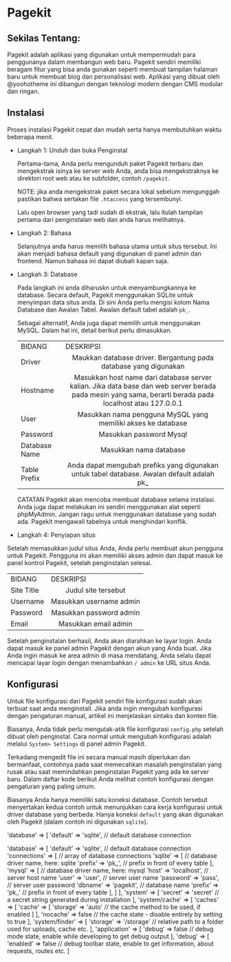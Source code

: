 # Pagekit

## Sekilas Tentang:
Pagekit adalah aplikasi yang digunakan untuk mempermudah para penggunanya dalam membangun web baru. Pagekit sendiri memiliki beragam fitur yang bisa anda gunakan seperti membuat tampilan halaman baru untuk membuat blog dan personalisasi web. Aplikasi yang dibuat oleh @yoohotheme ini dibangun dengan teknologi modern dengan CMS modular dan ringan.

## Instalasi
Proses instalasi Pagekit cepat dan mudah serta hanya membutuhkan waktu beberapa menit.

- Langkah 1: Unduh dan buka Penginstal
  
  Pertama-tama, Anda perlu mengunduh paket Pagekit terbaru dan mengekstrak isinya ke server web Anda, anda bisa mengekstraknya ke direktori root web atau ke subfolder, contoh ```/pagekit```.
  
  NOTE: jika anda mengekstrak paket secara lokal sebelum mengunggah pastikan bahwa sertakan file ```.htaccess``` yang tersembunyi.
  
  Lalu open browser yang tadi sudah di ekstrak, lalu itulah tampilan pertama dari penginstalan web dan anda harus melihatnya.

- Langkah 2: Bahasa

  Selanjutnya anda harus memilih bahasa utama untuk situs tersebut. Ini akan menjadi bahasa default yang digunakan di panel admin dan frontend. Namun bahasa ini dapat diubah kapan saja.

- Langkah 3: Database

  Pada langkah ini anda diharuskn untuk menyambungkannya ke database. Secara default, Pagekit menggunakan SQLite untuk menyimpan data situs anda.  Di sini Anda perlu mengisi kolom Nama Database dan Awalan Tabel. Awalan default tabel adalah ```pk_```.
  
  Sebagai alternatif, Anda juga dapat memilih untuk menggunakan MySQL. Dalam hal ini, detail berikut perlu dimasukkan.
  
  <table>
    <tbody>
        <tr>
            <td>BIDANG</td>
            <td>DESKRIPSI</td>
        </tr>
        <tr>
            <td>Driver</td>
            <td colspan=3 style="text-align:center">Maukkan database driver. Bergantung pada database yang digunakan</td>
        </tr>
        <tr>
            <td>Hostname</td>
            <td colspan=3 style="text-align:center">Masukkan host name dari database server kalian. Jika data base dan web server berada pada mesin yang sama, berarti berada pada localhost atau 127.0.0.1 </td>
        </tr>
        <tr>
            <td>User</td>
            <td colspan=3 style="text-align:center">Masukkan nama pengguna MySQL yang memiliki akses ke database</td>
        </tr>
        <tr>
            <td>Password</td>
            <td colspan=3 style="text-align:center">Masukkan password Mysql</td>
        </tr>
      <tr>
            <td>Database Name</td>
            <td colspan=3 style="text-align:center">Masukkan nama database</td>
        </tr>
      <tr>
            <td>Table Prefix</td>
            <td colspan=3 style="text-align:center">Anda dapat mengubah prefiks yang digunakan untuk tabel database. Awalan default adalah pk_</td>
        </tr>
      </tbody>
    </table>

  CATATAN Pagekit akan mencoba membuat database selama instalasi. Anda juga dapat melakukan ini sendiri menggunakan alat seperti phpMyAdmin. Jangan ragu untuk menggunakan database yang sudah ada. Pagekit mengawali tabelnya untuk menghindari konflik.
  
- Langkah 4: Penyiapan situs

Setelah memasukkan judul situs Anda, Anda perlu membuat akun pengguna untuk Pagekit. Pengguna ini akan memiliki akses admin dan dapat masuk ke panel kontrol Pagekit, setelah penginstalan selesai.

 <table>
    <tbody>
        <tr>
            <td>BIDANG</td>
            <td>DESKRIPSI</td>
        </tr>
        <tr>
            <td>Site Title</td>
            <td colspan=3 style="text-align:center">Judul site tersebut</td>
        </tr>
        <tr>
            <td>Username</td>
            <td colspan=3 style="text-align:center">Masukkan username admin </td>
        </tr>
        <tr>
            <td>Password</td>
            <td colspan=3 style="text-align:center">Masukkan password admin</td>
        </tr>
        <tr>
            <td>Email</td>
            <td colspan=3 style="text-align:center">Masukkan email admin</td>
        </tr>
      </tbody>
    </table>
    
Setelah penginstalan berhasil, Anda akan diarahkan ke layar login. Anda dapat masuk ke panel admin Pagekit dengan akun yang Anda buat. Jika Anda ingin masuk ke area admin di masa mendatang, Anda selalu dapat mencapai layar login dengan menambahkan ```/ admin``` ke URL situs Anda.

## Konfigurasi
Untuk file konfigurasi dari Pagekit sendiri file konfigurasi sudah akan terbuat saat anda menginstall. Jika anda ingin mengubah konfigurasi dengan pengaturan manual, artikel ini menjelaskan sintaks dan konten file.

Biasanya, Anda tidak perlu mengutak-atik file konfigurasi ```config.php``` setelah dibuat oleh penginstal. Cara normal untuk mengubah konfigurasi adalah melalui ```System> Settings``` di panel admin Pagekit.

Terkadang mengedit file ini secara manual masih diperlukan dan bermanfaat, contohnya pada saat memecahkan masalah penginstalan yang rusak atau saat memindahkan penginstalan Pagekit yang ada ke server baru. Dalam daftar kode berikut Anda melihat contoh konfigurasi dengan pengaturan yang paling umum.

Biasanya Anda hanya memiliki satu koneksi database. Contoh tersebut menyertakan kedua contoh untuk menunjukkan cara kerja konfigurasi untuk driver database yang berbeda. Hanya koneksi ```default``` yang akan digunakan oleh Pagekit (dalam contoh ini digunakan ```sqlite```).

'database' => [
  'default' => 'sqlite',     // default database connection
  
  'database' => [
  'default' => 'sqlite',     // default database connection
  'connections' => [         // array of database connections
    'sqlite' => [            // database driver name, here: sqlite
      'prefix' => 'pk_',     // prefix in front of every table
    ],
    'mysql' => [             // database driver name, here: mysql
      'host' => 'localhost', // server host name
      'user' => 'user',      // server user name
      'password' => 'pass',  // server user password
      'dbname' => 'pagekit', // database name
      'prefix' => 'pk_'      // prefix in front of every table
    ],
  ]
],
'system' => [
  'secret' => 'secret'       // a secret string generated during installation
],
'system/cache' => [
  'caches' => [
    'cache' => [
      'storage' => 'auto'    // the cache method to be used, if enabled
    ]
  ],
  'nocache' => false         // the cache state - disable entirely by setting to true
],
'system/finder' => [
  'storage' => '/storage'    // relative path to a folder used for uploads, cache etc.
],
'application' => [
  'debug' => false           // debug mode state, enable while developing to get debug output
],
'debug' => [
  'enabled' => false         // debug toolbar state, enable to get information, about requests, routes etc.
]
